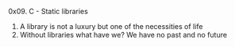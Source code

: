 0x09. C - Static libraries
1. A library is not a luxury but one of the necessities of life
2. Without libraries what have we? We have no past and no future
